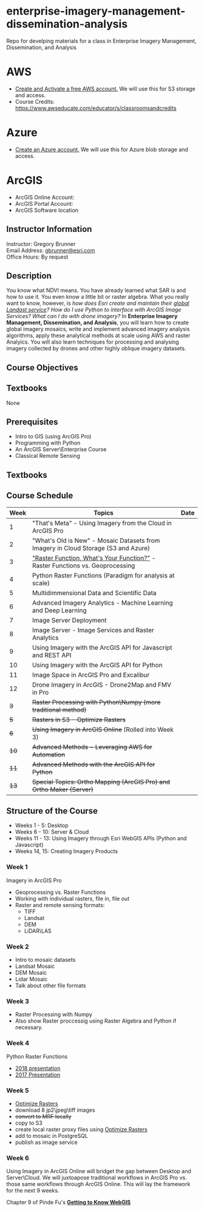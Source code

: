 # enterprise-imagery-management-dissemination-analysis
Repo for develping materials for a class in Enterprise Imagery Management, Dissemination, and Analysis

# AWS
- [Create and Activate a free AWS account.](https://aws.amazon.com/premiumsupport/knowledge-center/create-and-activate-aws-account/) We will use this for S3 storage and access. 
- Course Credits: https://www.awseducate.com/educator/s/classroomsandcredits

# Azure
- [Create an Azure account.](https://azure.microsoft.com/en-us/free) We will use this for Azure blob storage and access.

# ArcGIS
- ArcGIS Online Account:
- ArcGIS Portal Account:
- ArcGIS Software location

## Instructor Information
Instructor:	Gregory Brunner  
Email Address:	gbrunner@esri.com  
Office Hours:	By request  

## Description
You know what NDVI means. You have already learned what SAR is and how to use it. You even know a little bit or raster algebra. What you really want to know, however, is *how does Esri create and maintain their [global Landast service](https://aws.amazon.com/earth/)?*  *How do I use Python to interface with ArcGIS Image Services?* *What can I do with drone imagery?*  In **Enterprise Imagery Management, Dissemination, and Analysis**, you will learn how to create global imagery mosaics, write and implement advanced imagery analysis algorithms, apply these analytical methods at scale using AWS and raster Analyics. You will also learn techniques for processing and analysing imagery collected by drones and other highly oblique imagery datasets.

## Course Objectives

## Textbooks
None

## Prerequisites
- Intro to GIS (using ArcGIS Pro)
- Programming with Python
- An ArcGIS Server\Enterprise Course
- Classical Remote Sensing

## Textbooks

## Course Schedule
| Week    | Topics | Date |
|---------|--------| ---- |
| 1    | "That's Meta" - Using Imagery from the Cloud in ArcGIS Pro |
| 2    | "What's Old is New" - Mosaic Datasets from Imagery in Cloud Storage (S3 and Azure) |
| 3    | ["Raster Function, What's Your Function?"](https://www.youtube.com/watch?v=RPoBE-E8VOc) - Raster Functions vs. Geoprocessing |
| 4    | Python Raster Functions (Paradigm for analysis at scale) |
| 5    | Multidimmensional Data and Scientific Data |
| 6    | Advanced Imagery Analytics - Machine Learning and Deep Learning |
| 7    | Image Server Deployment |
| 8    | Image Server - Image Services and Raster Analytics |
| 9   | Using Imagery with the ArcGIS API for Javascript and REST API |
| 10   | Using Imagery with the ArcGIS API for Python |
| 11   | Image Space in ArcGIS Pro and Excalibur |
| 12   | Drone Imagery in ArcGIS - Drone2Map and FMV in Pro |
| ~~3~~  | ~~Raster Processing with Python\Numpy (more traditional method)~~ |
| ~~5~~   | ~~Rasters in S3 - Optimize Rasters~~|
| ~~6~~    | ~~Using Imagery in ArcGIS Online~~ (Rolled into Week 3)|
| ~~10~~   |~~Advanced Methods - Leveraging AWS for Automation~~ |
| ~~11~~   | ~~Advanced Methods with the ArcGIS API for Python~~ |
| ~~13~~   | ~~Special Topics: Ortho Mapping (ArcGIS Pro) and Ortho Maker (Server)~~ |

## Structure of the Course
- Weeks 1 - 5: Desktop
- Weeks 6 - 10: Server & Cloud
- Weeks 11 - 13: Using Imagery through Esri WebGIS APIs (Python and Javascript)
- Weeks 14, 15: Creating Imagery Products

### Week 1
Imagery in ArcGIS Pro
- Geoprocessing vs. Raster Functions
- Working with individual rasters, file in, file out
- Raster and remote sensing formats:
  - TIFF
  - Landsat
  - DEM
  - LiDAR\LAS
  
### Week 2
- Intro to mosaic datasets
- Landsat Mosaic
- DEM Mosaic
- Lidar Mosaic
- Talk about other file formats

### Week 3
- Raster Processing with Numpy
- Also show Raster proccessig using Raster Algebra and Python if necessary.

### Week 4
Python Raster Functions
- [2018  presentation](https://www.youtube.com/watch?v=XBMZfjGn_UY)
- [2017 Presentation](https://www.youtube.com/watch?v=OgwnKRrVHN0)

### Week 5
- [Optimize Rasters](https://github.com/Esri/OptimizeRasters/)
- download 8 jp2\jpeg\tiff images 
- ~~convert to MRF locally~~
- copy to S3
- create local raster proxy files using [Optimize Rasters](https://github.com/Esri/OptimizeRasters/)
- add to mosaic in PostgreSQL
- publish as image service

### Week 6
Using Imagery in ArcGIS Online will bridget the gap between Desktop and Server\Cloud. We will juxtoapose traditional workflows in ArcGIS Pro vs. those same workflows through ArcGIS Online. This will lay the framework for the next 9 weeks.

Chapter 9 of Pinde Fu's [**Getting to Know WebGIS**](https://esripress.esri.com/storage/esripress/images/353/gtkwebgis_third_toc.pdf)


